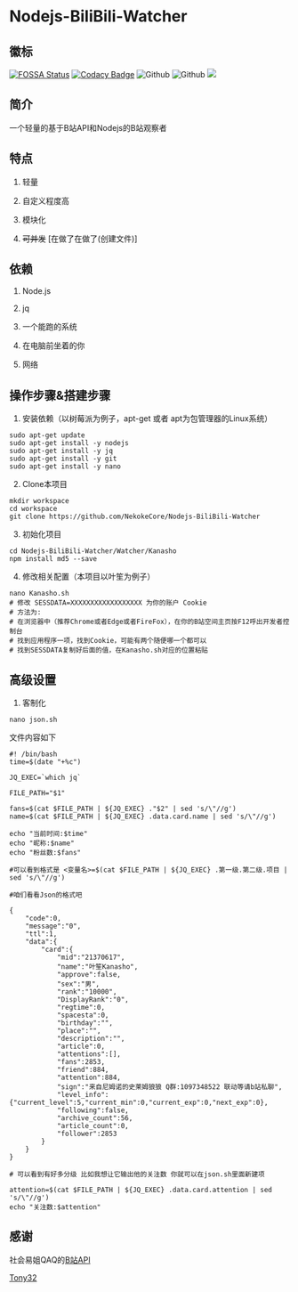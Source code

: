 #   Nodejs-BiliBili-Watcher

##  徽标
[![FOSSA Status](https://app.fossa.com/api/projects/git%2Bgithub.com%2FNekokeCore%2FNodejs-BiliBili-Watcher.svg?type=shield)](https://app.fossa.com/projects/git%2Bgithub.com%2FNekokeCore%2FNodejs-BiliBili-Watcher?ref=badge_shield)
[![Codacy Badge](https://app.codacy.com/project/badge/Grade/a57845ed8b0b491ba08de7213124d076)](https://www.codacy.com/gh/NekokeCore/Nodejs-BiliBili-Watcher/dashboard?utm_source=github.com&amp;utm_medium=referral&amp;utm_content=NekokeCore/Nodejs-BiliBili-Watcher&amp;utm_campaign=Badge_Grade)
![Github](https://img.shields.io/github/last-commit/NekokeCore/Nodejs-BiliBili-Watcher)
![Github](https://img.shields.io/github/issues/NekokeCore/Nodejs-BiliBili-Watcher)
[![](https://img.shields.io/badge/blog-@NekokeCore-blue.svg)](https://www.emtips.com)

##  简介
  一个轻量的基于B站API和Nodejs的B站观察者

##  特点
1.  轻量

2.  自定义程度高

3.  模块化

4.  ~~可并发~~ [在做了在做了(创建文件)]

##  依赖
1.  Node.js

2.  jq

3.  一个能跑的系统

4.  在电脑前坐着的你

5.  网络

##  操作步骤&搭建步骤
1.  安装依赖（以树莓派为例子，apt-get 或者 apt为包管理器的Linux系统）

```
sudo apt-get update
sudo apt-get install -y nodejs
sudo apt-get install -y jq
sudo apt-get install -y git
sudo apt-get install -y nano
```

2.  Clone本项目

```
mkdir workspace
cd workspace
git clone https://github.com/NekokeCore/Nodejs-BiliBili-Watcher
```
3.  初始化项目
```
cd Nodejs-BiliBili-Watcher/Watcher/Kanasho
npm install md5 --save
```

4.  修改相关配置（本项目以叶笙为例子）

```
nano Kanasho.sh
# 修改 SESSDATA=XXXXXXXXXXXXXXXXXX 为你的账户 Cookie
# 方法为: 
# 在浏览器中（推荐Chrome或者Edge或者FireFox），在你的B站空间主页按F12呼出开发者控制台
# 找到应用程序一项，找到Cookie，可能有两个随便哪一个都可以
# 找到SESSDATA复制好后面的值，在Kanasho.sh对应的位置粘贴
```

##  高级设置
1.  客制化
```
nano json.sh
```
文件内容如下

```
#! /bin/bash
time=$(date "+%c")

JQ_EXEC=`which jq`

FILE_PATH="$1"

fans=$(cat $FILE_PATH | ${JQ_EXEC} ."$2" | sed 's/\"//g')
name=$(cat $FILE_PATH | ${JQ_EXEC} .data.card.name | sed 's/\"//g')

echo "当前时间:$time"
echo "昵称:$name"
echo "粉丝数:$fans"

#可以看到格式是 <变量名>=$(cat $FILE_PATH | ${JQ_EXEC} .第一级.第二级.项目 | sed 's/\"//g')

#咱们看看Json的格式吧

{
    "code":0,
    "message":"0",
    "ttl":1,
    "data":{
        "card":{
            "mid":"21370617",
            "name":"叶笙Kanasho",
            "approve":false,
            "sex":"男",
            "rank":"10000",
            "DisplayRank":"0",
            "regtime":0,
            "spacesta":0,
            "birthday":"",
            "place":"",
            "description":"",
            "article":0,
            "attentions":[],
            "fans":2853,
            "friend":884,
            "attention":884,
            "sign":"来自尼姆诺的史莱姆狼狼 Q群:1097348522 联动等请b站私聊",
            "level_info":{"current_level":5,"current_min":0,"current_exp":0,"next_exp":0},
            "following":false,
            "archive_count":56,
            "article_count":0,
            "follower":2853
        }
    }
}

# 可以看到有好多分级 比如我想让它输出他的关注数 你就可以在json.sh里面新建项

attention=$(cat $FILE_PATH | ${JQ_EXEC} .data.card.attention | sed 's/\"//g')
echo "关注数:$attention"
```
##  感谢

社会易姐QAQ的[B站API](https://github.com/SocialSisterYi/bilibili-API-collect)

[Tony32](https://github.com/TTTTTony32)